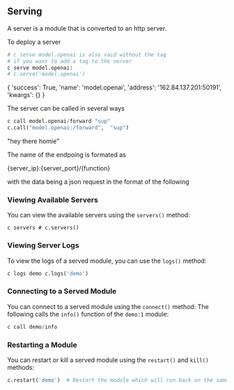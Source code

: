 
## Serving


A server is a module that is converted to an http server.

To deploy a server

```python
# c serve model.openai is also vaid without the tag
# if you want to add a tag to the server
c serve model.openai:
# c.serve('model.openai')
```
{
    'success': True,
    'name': 'model.openai',
    'address': '162.84.137.201:50191',
    'kwargs': {}
}

The server can be called in several ways

```python
c call model.openai/forward "sup"
c.call("model.openai:/forward",  "sup")
```

"hey there homie"

The name of the endpoing is formated as

{server_ip}:{server_port}/{function}

with the data being a json request in the format of the following



### Viewing Available Servers
You can view the available servers using the `servers()` method:

```
c servers # c.servers()  
```
### Viewing Server Logs
To view the logs of a served module, you can use the `logs()` method:

```python
c logs demo c.logs('demo')
```

### Connecting to a Served Module
You can connect to a served module using the `connect()` method:
The following calls the `info()` function of the `demo:1` module:

```python
c call demo/info 
```

### Restarting a Module
You can restart or kill a served module using the `restart()` and `kill()` methods:

```python
c.restart('demo')  # Restart the module which will run back on the same port
```


